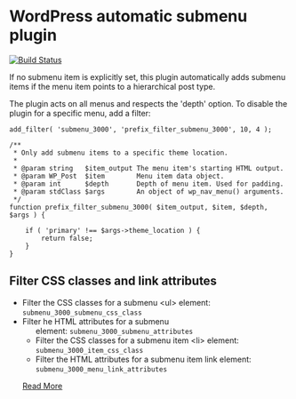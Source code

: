 # WordPress automatic submenu plugin

[![Build Status](https://travis-ci.org/barryceelen/wp-submenu-3000.svg?branch=master)](https://travis-ci.org/barryceelen/wp-submenu-3000)

If no submenu item is explicitly set, this plugin automatically adds submenu items if the menu item points to a hierarchical post type.

The plugin acts on all menus and respects the 'depth' option.
To disable the plugin for a specific menu, add a filter:

```
add_filter( 'submenu_3000', 'prefix_filter_submenu_3000', 10, 4 );

/**
 * Only add submenu items to a specific theme location.
 *
 * @param string   $item_output The menu item's starting HTML output.
 * @param WP_Post  $item        Menu item data object.
 * @param int      $depth       Depth of menu item. Used for padding.
 * @param stdClass $args        An object of wp_nav_menu() arguments.
 */
function prefix_filter_submenu_3000( $item_output, $item, $depth, $args ) {

	if ( 'primary' !== $args->theme_location ) {
		return false;
	}
}
```

## Filter CSS classes and link attributes

- Filter the CSS classes for a submenu &lt;ul&gt; element: `submenu_3000_submenu_css_class`
- Filter he HTML attributes for a submenu <ul> element: `submenu_3000_submenu_attributes`
- Filter the CSS classes for a submenu item &lt;li&gt; element: `submenu_3000_item_css_class`
- Filter the HTML attributes for a submenu item link element: `submenu_3000_menu_link_attributes`

[Read More](https://cobbledco.de/automatically-add-submenu-items/)
